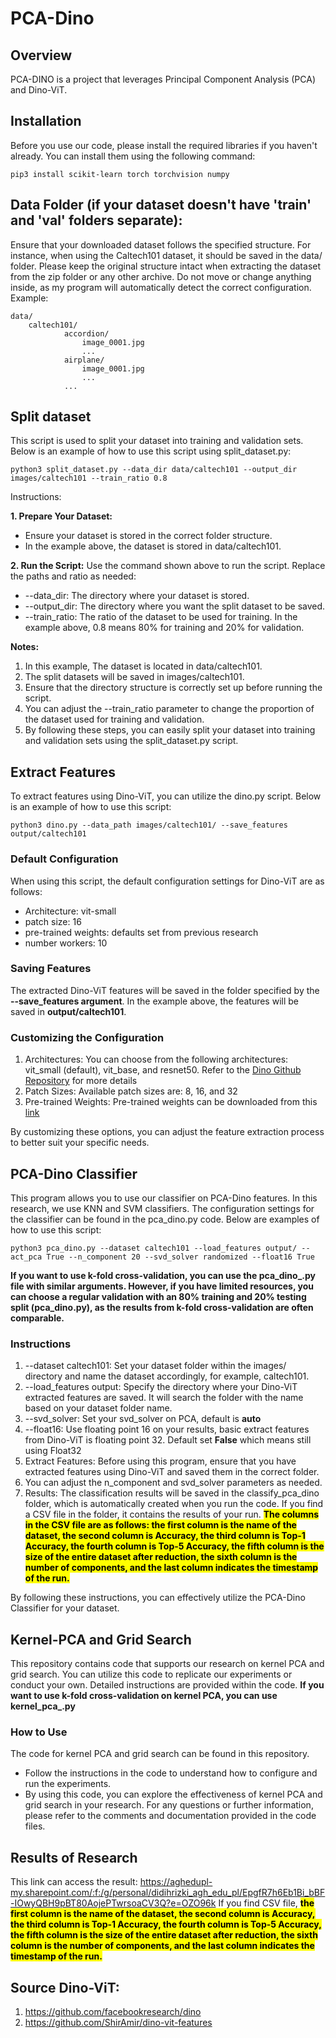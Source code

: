 
# PCA-Dino

## Overview
PCA-DINO is a project that leverages Principal Component Analysis (PCA) and Dino-ViT.

## Installation

Before you use our code, please install the required libraries if you haven't already. You can install them using the following command:

```
pip3 install scikit-learn torch torchvision numpy
```

## Data Folder (if your dataset doesn't have 'train' and 'val' folders separate):
Ensure that your downloaded dataset follows the specified structure. For instance, when using the Caltech101 dataset, it should be saved in the data/ folder. Please keep the original structure intact when extracting the dataset from the zip folder or any other archive. Do not move or change anything inside, as my program will automatically detect the correct configuration. Example:

```
data/
    caltech101/
            accordion/
                image_0001.jpg
                ...
            airplane/
                image_0001.jpg
                ...
            ...
```

## Split dataset

This script is used to split your dataset into training and validation sets. Below is an example of how to use this script using split_dataset.py:

```
python3 split_dataset.py --data_dir data/caltech101 --output_dir images/caltech101 --train_ratio 0.8
```
Instructions:

**1. Prepare Your Dataset:**
* Ensure your dataset is stored in the correct folder structure.
* In the example above, the dataset is stored in data/caltech101.

**2. Run the Script:**
Use the command shown above to run the script. Replace the paths and ratio as needed:
* --data_dir: The directory where your dataset is stored.
* --output_dir: The directory where you want the split dataset to be saved.
* --train_ratio: The ratio of the dataset to be used for training. In the example above, 0.8 means 80% for training and 20% for validation.

**Notes:**
1. In this example, The dataset is located in data/caltech101.
2. The split datasets will be saved in images/caltech101.
3. Ensure that the directory structure is correctly set up before running the script.
4. You can adjust the --train_ratio parameter to change the proportion of the dataset used for training and validation.
5. By following these steps, you can easily split your dataset into training and validation sets using the split_dataset.py script.

## Extract Features
To extract features using Dino-ViT, you can utilize the dino.py script. Below is an example of how to use this script:
```
python3 dino.py --data_path images/caltech101/ --save_features output/caltech101
```
### Default Configuration
When using this script, the default configuration settings for Dino-ViT are as follows:
* Architecture: vit-small
* patch size: 16
* pre-trained weights: defaults set from previous research
* number workers: 10

### Saving Features
The extracted Dino-ViT features will be saved in the folder specified by the **--save_features argument**. In the example above, the features will be saved in **output/caltech101**.

### Customizing the Configuration
1. Architectures: You can choose from the following architectures: vit_small (default), vit_base, and resnet50. Refer to the [Dino Github Repository](https://github.com/facebookresearch/dino) for more details 
2. Patch Sizes: Available patch sizes are: 8, 16, and 32
3. Pre-trained Weights: Pre-trained weights can be downloaded from this [link](https://github.com/facebookresearch/dino)

By customizing these options, you can adjust the feature extraction process to better suit your specific needs.

## PCA-Dino Classifier
This program allows you to use our classifier on PCA-Dino features. In this research, we use KNN and SVM classifiers. The configuration settings for the classifier can be found in the pca_dino.py code. Below are examples of how to use this script:

```
python3 pca_dino.py --dataset caltech101 --load_features output/ --act_pca True --n_component 20 --svd_solver randomized --float16 True
```
**If you want to use k-fold cross-validation, you can use the pca_dino_.py file with similar arguments. However, if you have limited resources, you can choose a regular validation with an 80% training and 20% testing split (pca_dino.py), as the results from k-fold cross-validation are often comparable.**

### Instructions
1. --dataset caltech101: Set your dataset folder within the images/ directory and name the dataset accordingly, for example, caltech101.
2. --load_features output: Specify the directory where your Dino-ViT extracted features are saved. It will search the folder with the name based on your dataset folder name.
3. --svd_solver: Set your svd_solver on PCA, default is **auto**
4. --float16: Use floating point 16 on your results, basic extract features from Dino-ViT is floating point 32. Default set **False** which means still using Float32
5. Extract Features: Before using this program, ensure that you have extracted features using Dino-ViT and saved them in the correct folder.
6. You can adjust the n_component and svd_solver parameters as needed.
7. Results: The classification results will be saved in the classify_pca_dino folder, which is automatically created when you run the code. If you find a CSV file in the folder, it contains the results of your run. **<mark> The columns in the CSV file are as follows: the first column is the name of the dataset, the second column is Accuracy, the third column is Top-1 Accuracy, the fourth column is Top-5 Accuracy, the fifth column is the size of the entire dataset after reduction, the sixth column is the number of components, and the last column indicates the timestamp of the run.**
   
By following these instructions, you can effectively utilize the PCA-Dino Classifier for your dataset.

## Kernel-PCA and Grid Search
This repository contains code that supports our research on kernel PCA and grid search. You can utilize this code to replicate our experiments or conduct your own. Detailed instructions are provided within the code. **If you want to use k-fold cross-validation on kernel PCA, you can use kernel_pca_.py**

### How to Use
The code for kernel PCA and grid search can be found in this repository.
* Follow the instructions in the code to understand how to configure and run the experiments.
* By using this code, you can explore the effectiveness of kernel PCA and grid search in your research. For any questions or further information, please refer to the comments and documentation provided in the code files.

## Results of Research 
This link can access the result: 
https://aghedupl-my.sharepoint.com/:f:/g/personal/didihrizki_agh_edu_pl/EpgfR7h6Eb1Bi_bBF-IOwyQBH9pBT80AojePTwrsoaCV3Q?e=OZO96k
If you find CSV file, **<mark> the first column is the name of the dataset, the second column is Accuracy, the third column is Top-1 Accuracy, the fourth column is Top-5 Accuracy, the fifth column is the size of the entire dataset after reduction, the sixth column is the number of components, and the last column indicates the timestamp of the run.**

## Source Dino-ViT:
1. https://github.com/facebookresearch/dino
2. https://github.com/ShirAmir/dino-vit-features
